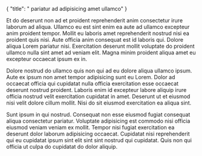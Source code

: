 {
  "title": " pariatur ad adipisicing amet ullamco"
}

Et do deserunt non ad et proident reprehenderit anim consectetur irure laborum ad aliqua. Ullamco eu est sint enim ea aute ad ullamco excepteur anim proident tempor. Mollit eu laboris amet reprehenderit nostrud nisi ea proident quis nisi. Aute officia anim consequat est id laboris qui. Dolore aliqua Lorem pariatur nisi. Exercitation deserunt mollit voluptate do proident ullamco nulla sint amet ad veniam elit. Magna minim proident aliqua amet eu excepteur occaecat ipsum ex in.

Dolore nostrud do ullamco quis non qui ad eu dolore aliqua ullamco ipsum. Aute ex ipsum non amet tempor adipisicing sunt eu Lorem. Dolor ad occaecat officia qui cupidatat nulla officia exercitation esse occaecat deserunt nostrud proident. Laboris enim id excepteur labore aliquip irure officia nostrud velit exercitation cupidatat in amet. Deserunt ut et eiusmod nisi velit dolore cillum mollit. Nisi do sit eiusmod exercitation ea aliqua sint.

Sunt ipsum in qui nostrud. Consequat non esse eiusmod fugiat consequat aliqua consectetur pariatur. Voluptate adipisicing est commodo nisi officia eiusmod veniam veniam ex mollit. Tempor nisi fugiat exercitation ea deserunt dolor laborum adipisicing occaecat. Cupidatat nisi reprehenderit qui eu cupidatat ipsum sint elit sint sint nostrud qui cupidatat. Quis non qui officia ut culpa do cupidatat do dolor aliquip.